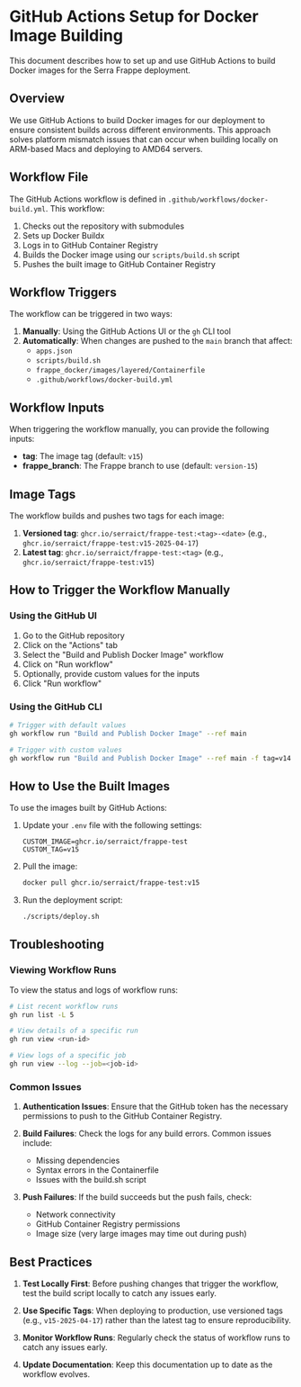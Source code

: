 # GitHub Actions Setup for Docker Image Building

This document describes how to set up and use GitHub Actions to build Docker images for the Serra Frappe deployment.

## Overview

We use GitHub Actions to build Docker images for our deployment to ensure consistent builds across different environments. This approach solves platform mismatch issues that can occur when building locally on ARM-based Macs and deploying to AMD64 servers.

## Workflow File

The GitHub Actions workflow is defined in `.github/workflows/docker-build.yml`. This workflow:

1. Checks out the repository with submodules
2. Sets up Docker Buildx
3. Logs in to GitHub Container Registry
4. Builds the Docker image using our `scripts/build.sh` script
5. Pushes the built image to GitHub Container Registry

## Workflow Triggers

The workflow can be triggered in two ways:

1. **Manually**: Using the GitHub Actions UI or the `gh` CLI tool
2. **Automatically**: When changes are pushed to the `main` branch that affect:
   - `apps.json`
   - `scripts/build.sh`
   - `frappe_docker/images/layered/Containerfile`
   - `.github/workflows/docker-build.yml`

## Workflow Inputs

When triggering the workflow manually, you can provide the following inputs:

- **tag**: The image tag (default: `v15`)
- **frappe_branch**: The Frappe branch to use (default: `version-15`)

## Image Tags

The workflow builds and pushes two tags for each image:

1. **Versioned tag**: `ghcr.io/serraict/frappe-test:<tag>-<date>` (e.g., `ghcr.io/serraict/frappe-test:v15-2025-04-17`)
2. **Latest tag**: `ghcr.io/serraict/frappe-test:<tag>` (e.g., `ghcr.io/serraict/frappe-test:v15`)

## How to Trigger the Workflow Manually

### Using the GitHub UI

1. Go to the GitHub repository
2. Click on the "Actions" tab
3. Select the "Build and Publish Docker Image" workflow
4. Click on "Run workflow"
5. Optionally, provide custom values for the inputs
6. Click "Run workflow"

### Using the GitHub CLI

```bash
# Trigger with default values
gh workflow run "Build and Publish Docker Image" --ref main

# Trigger with custom values
gh workflow run "Build and Publish Docker Image" --ref main -f tag=v14 -f frappe_branch=version-14
```

## How to Use the Built Images

To use the images built by GitHub Actions:

1. Update your `.env` file with the following settings:
   ```
   CUSTOM_IMAGE=ghcr.io/serraict/frappe-test
   CUSTOM_TAG=v15
   ```

2. Pull the image:
   ```bash
   docker pull ghcr.io/serraict/frappe-test:v15
   ```

3. Run the deployment script:
   ```bash
   ./scripts/deploy.sh
   ```

## Troubleshooting

### Viewing Workflow Runs

To view the status and logs of workflow runs:

```bash
# List recent workflow runs
gh run list -L 5

# View details of a specific run
gh run view <run-id>

# View logs of a specific job
gh run view --log --job=<job-id>
```

### Common Issues

1. **Authentication Issues**: Ensure that the GitHub token has the necessary permissions to push to the GitHub Container Registry.

2. **Build Failures**: Check the logs for any build errors. Common issues include:
   - Missing dependencies
   - Syntax errors in the Containerfile
   - Issues with the build.sh script

3. **Push Failures**: If the build succeeds but the push fails, check:
   - Network connectivity
   - GitHub Container Registry permissions
   - Image size (very large images may time out during push)

## Best Practices

1. **Test Locally First**: Before pushing changes that trigger the workflow, test the build script locally to catch any issues early.

2. **Use Specific Tags**: When deploying to production, use versioned tags (e.g., `v15-2025-04-17`) rather than the latest tag to ensure reproducibility.

3. **Monitor Workflow Runs**: Regularly check the status of workflow runs to catch any issues early.

4. **Update Documentation**: Keep this documentation up to date as the workflow evolves.
